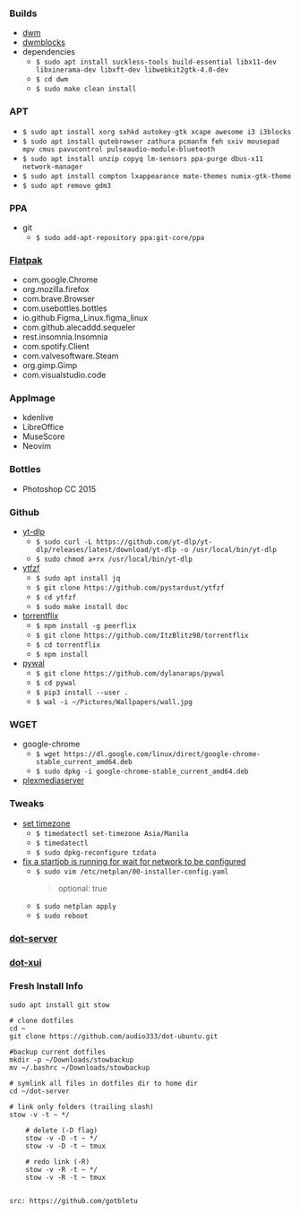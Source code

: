 ### Builds
* [dwm](https://github.com/audio333/dwm)
* [dwmblocks](https://github.com/audio333/dwmblocks)
* dependencies
  * `$ sudo apt install suckless-tools build-essential libx11-dev libxinerama-dev libxft-dev libwebkit2gtk-4.0-dev`
  * `$ cd dwm`
  * `$ sudo make clean install`

### APT
* `$ sudo apt install xorg sxhkd autokey-gtk xcape awesome i3 i3blocks`
* `$ sudo apt install qutebrowser zathura pcmanfm feh sxiv mousepad mpv cmus pavucontrol pulseaudio-module-bluetooth`
* `$ sudo apt install unzip copyq lm-sensors ppa-purge dbus-x11 network-manager`
* `$ sudo apt install compton lxappearance mate-themes numix-gtk-theme`
* `$ sudo apt remove gdm3`

### PPA
* git
  * `$ sudo add-apt-repository ppa:git-core/ppa`

### [Flatpak](https://www.flatpak.org/setup/Ubuntu)
* com.google.Chrome
* org.mozilla.firefox
* com.brave.Browser
* com.usebottles.bottles
* io.github.Figma_Linux.figma_linux
* com.github.alecaddd.sequeler
* rest.insomnia.Insomnia
* com.spotify.Client
* com.valvesoftware.Steam
* org.gimp.Gimp
* com.visualstudio.code

### AppImage
* kdenlive
* LibreOffice
* MuseScore
* Neovim

### Bottles
* Photoshop CC 2015

### Github
* [yt-dlp](https://github.com/yt-dlp/yt-dlp#installation)
  * `$ sudo curl -L https://github.com/yt-dlp/yt-dlp/releases/latest/download/yt-dlp -o /usr/local/bin/yt-dlp`
  * `$ sudo chmod a+rx /usr/local/bin/yt-dlp`
* [ytfzf](https://github.com/pystardust/ytfzf#install)
  * `$ sudo apt install jq`
  * `$ git clone https://github.com/pystardust/ytfzf`
  * `$ cd ytfzf`
  * `$ sudo make install doc`
* [torrentflix](https://github.com/ItzBlitz98/torrentflix#install-manual)
  * `$ npm install -g peerflix`
  * `$ git clone https://github.com/ItzBlitz98/torrentflix`
  * `$ cd torrentflix`
  * `$ npm install`
* [pywal](https://github.com/dylanaraps/pywal/wiki/Installation#manualgit-install)
  * `$ git clone https://github.com/dylanaraps/pywal`
  * `$ cd pywal`
  * `$ pip3 install --user .`
  * `$ wal -i ~/Pictures/Wallpapers/wall.jpg`

### WGET
* google-chrome
  * `$ wget https://dl.google.com/linux/direct/google-chrome-stable_current_amd64.deb`
  * `$ sudo dpkg -i google-chrome-stable_current_amd64.deb`
* [plexmediaserver](https://medium.com/@TechHutTV/turning-an-old-pc-laptop-into-a-media-server-84619f647a12)

### Tweaks
* [set timezone](https://www.youtube.com/watch?v=i_m90hbvwwM)
  * `$ timedatectl set-timezone Asia/Manila`
  * `$ timedatectl`
  * `$ sudo dpkg-reconfigure tzdata`
* [fix a startjob is running for wait for network to be configured](https://www.youtube.com/watch?v=7gdSZKCHL5g)
  * `$ sudo vim /etc/netplan/00-installer-config.yaml`
    > optional: true
  * `$ sudo netplan apply`
  * `$ sudo reboot`

### [dot-server](https://github.com/audio333/dot-server)
### [dot-xui](https://github.com/audio333/dot-xui)

### Fresh Install Info
    sudo apt install git stow

    # clone dotfiles
    cd ~
    git clone https://github.com/audio333/dot-ubuntu.git

    #backup current dotfiles
    mkdir -p ~/Downloads/stowbackup
    mv ~/.bashrc ~/Downloads/stowbackup

    # symlink all files in dotfiles dir to home dir
    cd ~/dot-server

    # link only folders (trailing slash)
    stow -v -t ~ */

        # delete (-D flag)
        stow -v -D -t ~ */
        stow -v -D -t ~ tmux

        # redo link (-R)
        stow -v -R -t ~ */
        stow -v -R -t ~ tmux


    src: https://github.com/gotbletu

